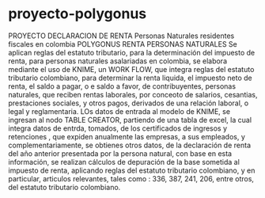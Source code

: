 # proyecto-polygonus
PROYECTO DECLARACION DE RENTA Personas Naturales residentes fiscales en colombia POLYGONUS RENTA PERSONAS NATURALES 
Se aplican reglas del estatuto tributario, para la determinación del impuesto de renta, para personas naturales asalariadas en colombia, se elabora mediante el uso de KNIME, un WORK FLOW, que integra reglas del estatuto tributario colombiano, para determinar la renta liquida, el impuesto neto de renta, el saldo a pagar, o e saldo a favor, de contribuyentes, personas naturales, que reciben rentas laborales, por conceoto de salarios, cesantias, prestaciones sociales, y otros pagos, derivados de una relación laboral, o legal y reglamentaria.
LOs datos de entrada al modelo de KNIME, se ingresan al nodo TABLE CREATOR, partiendo de una tabla de excel, la cual integra datos de entrda, tomados, de los certificados de ingresos y retenciones , que expiden anualmente las empresas, a sus empleados, y complementariamente, se obtienes otros datos, de la declaración de renta del año anterior presentada por la persona natural, con base en esta información, se realizan cálculos de depuración de la base sometida al impuesto de renta, aplicando reglas del estatuto tributario colombiano, y en particular, articulos relevantes, tales como :  336, 387, 241, 206, entre otros, del  estatuto tributario colombiano. 
